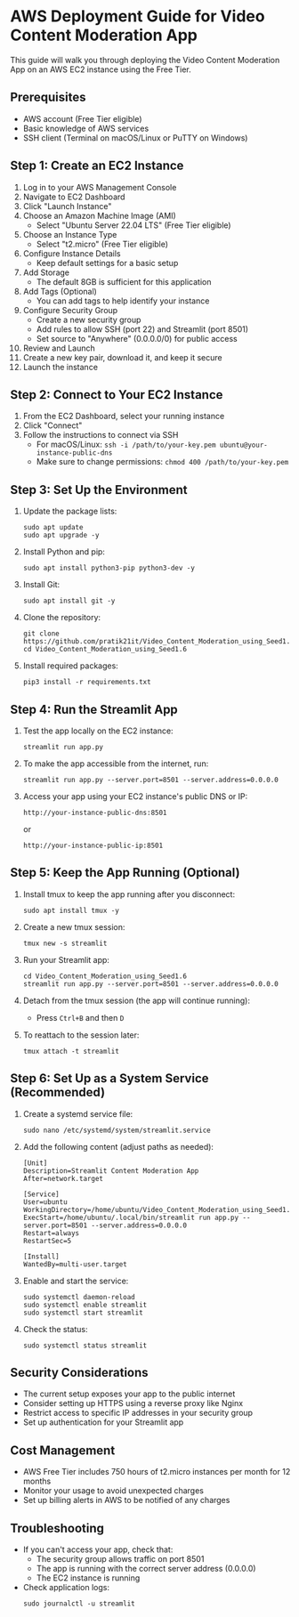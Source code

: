 # AWS Deployment Guide for Video Content Moderation App

This guide will walk you through deploying the Video Content Moderation App on an AWS EC2 instance using the Free Tier.

## Prerequisites

- AWS account (Free Tier eligible)
- Basic knowledge of AWS services
- SSH client (Terminal on macOS/Linux or PuTTY on Windows)

## Step 1: Create an EC2 Instance

1. Log in to your AWS Management Console
2. Navigate to EC2 Dashboard
3. Click "Launch Instance"
4. Choose an Amazon Machine Image (AMI)
   - Select "Ubuntu Server 22.04 LTS" (Free Tier eligible)
5. Choose an Instance Type
   - Select "t2.micro" (Free Tier eligible)
6. Configure Instance Details
   - Keep default settings for a basic setup
7. Add Storage
   - The default 8GB is sufficient for this application
8. Add Tags (Optional)
   - You can add tags to help identify your instance
9. Configure Security Group
   - Create a new security group
   - Add rules to allow SSH (port 22) and Streamlit (port 8501)
   - Set source to "Anywhere" (0.0.0.0/0) for public access
10. Review and Launch
11. Create a new key pair, download it, and keep it secure
12. Launch the instance

## Step 2: Connect to Your EC2 Instance

1. From the EC2 Dashboard, select your running instance
2. Click "Connect"
3. Follow the instructions to connect via SSH
   - For macOS/Linux: `ssh -i /path/to/your-key.pem ubuntu@your-instance-public-dns`
   - Make sure to change permissions: `chmod 400 /path/to/your-key.pem`

## Step 3: Set Up the Environment

1. Update the package lists:
   ```
   sudo apt update
   sudo apt upgrade -y
   ```

2. Install Python and pip:
   ```
   sudo apt install python3-pip python3-dev -y
   ```

3. Install Git:
   ```
   sudo apt install git -y
   ```

4. Clone the repository:
   ```
   git clone https://github.com/pratik21it/Video_Content_Moderation_using_Seed1.6.git
   cd Video_Content_Moderation_using_Seed1.6
   ```

5. Install required packages:
   ```
   pip3 install -r requirements.txt
   ```

## Step 4: Run the Streamlit App

1. Test the app locally on the EC2 instance:
   ```
   streamlit run app.py
   ```

2. To make the app accessible from the internet, run:
   ```
   streamlit run app.py --server.port=8501 --server.address=0.0.0.0
   ```

3. Access your app using your EC2 instance's public DNS or IP:
   ```
   http://your-instance-public-dns:8501
   ```
   or
   ```
   http://your-instance-public-ip:8501
   ```

## Step 5: Keep the App Running (Optional)

1. Install tmux to keep the app running after you disconnect:
   ```
   sudo apt install tmux -y
   ```

2. Create a new tmux session:
   ```
   tmux new -s streamlit
   ```

3. Run your Streamlit app:
   ```
   cd Video_Content_Moderation_using_Seed1.6
   streamlit run app.py --server.port=8501 --server.address=0.0.0.0
   ```

4. Detach from the tmux session (the app will continue running):
   - Press `Ctrl+B` and then `D`

5. To reattach to the session later:
   ```
   tmux attach -t streamlit
   ```

## Step 6: Set Up as a System Service (Recommended)

1. Create a systemd service file:
   ```
   sudo nano /etc/systemd/system/streamlit.service
   ```

2. Add the following content (adjust paths as needed):
   ```
   [Unit]
   Description=Streamlit Content Moderation App
   After=network.target

   [Service]
   User=ubuntu
   WorkingDirectory=/home/ubuntu/Video_Content_Moderation_using_Seed1.6
   ExecStart=/home/ubuntu/.local/bin/streamlit run app.py --server.port=8501 --server.address=0.0.0.0
   Restart=always
   RestartSec=5

   [Install]
   WantedBy=multi-user.target
   ```

3. Enable and start the service:
   ```
   sudo systemctl daemon-reload
   sudo systemctl enable streamlit
   sudo systemctl start streamlit
   ```

4. Check the status:
   ```
   sudo systemctl status streamlit
   ```

## Security Considerations

- The current setup exposes your app to the public internet
- Consider setting up HTTPS using a reverse proxy like Nginx
- Restrict access to specific IP addresses in your security group
- Set up authentication for your Streamlit app

## Cost Management

- AWS Free Tier includes 750 hours of t2.micro instances per month for 12 months
- Monitor your usage to avoid unexpected charges
- Set up billing alerts in AWS to be notified of any charges

## Troubleshooting

- If you can't access your app, check that:
  - The security group allows traffic on port 8501
  - The app is running with the correct server address (0.0.0.0)
  - The EC2 instance is running
- Check application logs:
  ```
  sudo journalctl -u streamlit
  ```